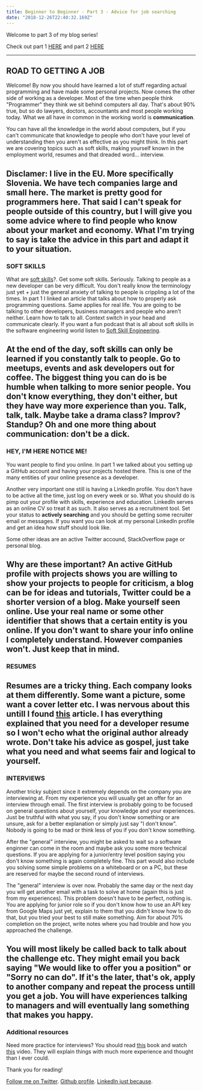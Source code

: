 ```yaml
---
title: Beginner to Beginner - Part 3 - Advice for job searching
date: "2018-12-26T22:40:32.169Z"
---
```


Welcome to part 3 of my blog series!

Check out part 1 [HERE](http://zane-blog.surge.sh/front-end-guide/) and part 2 [HERE](http://zane-blog.surge.sh/front-end-guide-part2/)

---
## ROAD TO GETTING A JOB ##

Welcome! By now you should have learned a lot of stuff regarding actual programming and have made some personal projects.
Now comes the other side of working as a developer. Most of the time when people think "Programmer" they think we sit
behind computers all day. That's about 90% true, but so do lawyers, doctors, accountants and most people working today.
What we all have in common in the working world is **communication**.

You can have all the knowledge in the world about computers, but if you can't communicate that knowledge to people who
don't have your level of understanding then you aren't as effective as you might think. In this part we are covering topics
such as soft skills, making yourself known in the employment world, resumes and that dreaded word... interview.

**Disclamer**: I live in the EU. More specifically Slovenia. We have tech companies large and small here. The market is pretty good
for programmers here. That said I can't speak for people outside of this country, but I will give you some advice where to find
people who know about your market and economy. What I'm trying to say is take the advice in this part and adapt it to your situation.
---
### SOFT SKILLS ###
What are [soft skills](https://en.wikipedia.org/wiki/Soft_skills)?.
Get some soft skills. Seriously. Talking to people as a new developer can be very difficult. You don't really know the terminology
just yet + just the general anxiety of talking to people is crippling a lot of the times. In part 1 I linked an article that
talks about how to properly ask programming questions. Same applies for real life. You are going to be talking to other developers,
business managers and people who aren't neither. Learn how to talk to all. Context switch in your head and communicate clearly.
If you want a fun podcast that is all about soft skills in the software engineering world listen to [Soft Skill Engineering](https://softskills.audio/).

At the end of the day, soft skills can only be learned if you constantly talk to people. Go to meetups, events and ask developers out for coffee.
The biggest thing you can do is be humble when talking to more senior people. You don't know everything, they don't either, but they have
way more experience than you. Talk, talk, talk. Maybe take a drama class? Improv? Standup? Oh and one more thing about communication: don't be a dick.
---
### HEY, I'M HERE NOTICE ME! ###
You want people to find you online. In part 1 we talked about you setting up a GitHub account and having your projects hosted there. This is one of
the many entities of your online presence as a developer.

Another very important one still is having a LinkedIn profile. You don't have to be active all the time, just log on every week or so.
What you should do is pimp out your profile with skills, experience and education. LinkedIn serves as an online CV so treat it as such. It also serves
as a recruitment tool. Set your status to __actively searching__ and you should be getting some recruiter email or messages. If you want you can look
at my personal LinkedIn profile and get an idea how stuff should look like.

Some other ideas are an active Twitter accound, StackOverflow page or personal blog.

Why are these important? An active GitHub profile with projects shows you are willing to show your projects to people for criticism, a blog can be
for ideas and tutorials, Twitter could be a shorter version of a blog. Make yourself seen online. Use your real name or some other identifier that
shows that a certain entity is you online. If you don't want to share your info online I completely understand. However companies won't. Just keep that in mind.
---
### RESUMES ###
Resumes are a tricky thing. Each company looks at them differently. Some want a picture, some want a cover letter etc. I was nervous about this untill I found
[this](http://steve-yegge.blogspot.com/2007_09_01_archive.html) article. I has everything explained that you need for a developer resume so I won't echo what the original author already wrote. Don't take his advice as gospel, just take what you need and what seems fair and logical to yourself.
---
### INTERVIEWS ###
Another tricky subject since it extremely depends on the company you are interviewing at. From my experience you will usually get an offer for an interview
through email. The first interview is probably going to be focused on general questions about yourself, your knowledge and your experiences. Just be truthful
with what you say, if you don't know something or are unsure, ask for a better explanation or simply just say "I don't know". Nobody is going to be mad or
think less of you if you don't know something.

After the "general" interview, you might be asked to wait so a software enginner can come in the room and maybe ask you some more technical questions. If you
are applying for a junior/entry level position saying you don't know something is again completely fine. This part would also include you solving some simple
problems on a whiteboard or on a PC, but these are reserved for maybe the second round of interviews.

The "general" interview is over now. Probably the same day or the next day you will get another email with a task to solve at home (again this is just from
my experiences). This problem doesn't have to be perfect, nothing is. You are applying for junior role so if you don't know how to use an API key from Google
Maps just yet, explain to them that you didn't know how to do that, but you tried your best to still make something. Aim for about 70% completion on the project,
write notes where you had trouble and how you approached the challenge.

You will most likely be called back to talk about the challenge etc. They might email you back saying "We would like to offer you a position" or "Sorry no can do".
If it's the later, that's ok, apply to another company and repeat the process untill you get a job. You will have experiences talking to managers and will eventually
lang something that makes you happy.
---
### Additional resources ###
Need more practice for interviews? You should read [this](http://www.crackingthecodinginterview.com/) book and watch [this](https://youtu.be/Lf3fNS-hnKs) video. They will explain things with much more experience and thought than I ever could.

Thank you for reading!


[Follow me on Twitter](https://twitter.com/zasuh_).
[Github profile](https://github.com/zasuh).
[LinkedIn just because](https://www.linkedin.com/in/zasuhadolnik/).
